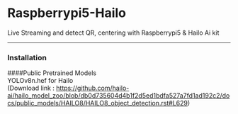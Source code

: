 # Raspberrypi5-Hailo
Live Streaming and detect QR, centering with Raspberrypi5 &amp; Hailo Ai kit

---
### Installation
####Public Pretrained Models
<br>
YOLOv8n.hef for Hailo
<br>
(Download link : https://github.com/hailo-ai/hailo_model_zoo/blob/db0d735604d4b1f2d5ed1bdfa527a7fd1ad192c2/docs/public_models/HAILO8/HAILO8_object_detection.rst#L629)
